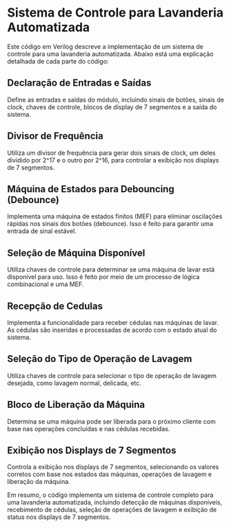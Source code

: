 # Sistema de Controle para Lavanderia Automatizada

Este código em Verilog descreve a implementação de um sistema de controle para uma lavanderia automatizada. Abaixo está uma explicação detalhada de cada parte do código:

## Declaração de Entradas e Saídas

Define as entradas e saídas do módulo, incluindo sinais de botões, sinais de clock, chaves de controle, blocos de display de 7 segmentos e a saída do sistema.

## Divisor de Frequência

Utiliza um divisor de frequência para gerar dois sinais de clock, um deles dividido por 2^17 e o outro por 2^16, para controlar a exibição nos displays de 7 segmentos.

## Máquina de Estados para Debouncing (Debounce)

Implementa uma máquina de estados finitos (MEF) para eliminar oscilações rápidas nos sinais dos botões (debounce). Isso é feito para garantir uma entrada de sinal estável.

## Seleção de Máquina Disponível

Utiliza chaves de controle para determinar se uma máquina de lavar está disponível para uso. Isso é feito por meio de um processo de lógica combinacional e uma MEF.

## Recepção de Cedulas

Implementa a funcionalidade para receber cédulas nas máquinas de lavar. As cédulas são inseridas e processadas de acordo com o estado atual do sistema.

## Seleção do Tipo de Operação de Lavagem

Utiliza chaves de controle para selecionar o tipo de operação de lavagem desejada, como lavagem normal, delicada, etc.

## Bloco de Liberação da Máquina

Determina se uma máquina pode ser liberada para o próximo cliente com base nas operações concluídas e nas cédulas recebidas.

## Exibição nos Displays de 7 Segmentos

Controla a exibição nos displays de 7 segmentos, selecionando os valores corretos com base nos estados das máquinas, operações de lavagem e liberação da máquina.

Em resumo, o código implementa um sistema de controle completo para uma lavanderia automatizada, incluindo detecção de máquinas disponíveis, recebimento de cédulas, seleção de operações de lavagem e exibição de status nos displays de 7 segmentos.
